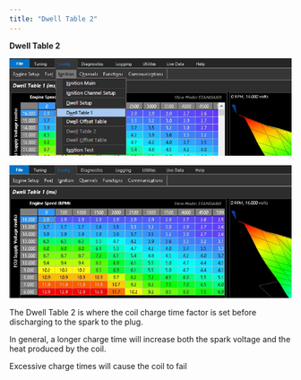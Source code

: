 ```yaml
---
title: "Dwell Table 2"
---
```


**Dwell Table 2**&nbsp;


![Image](</img/Ignition12.jpg>)


![Image](</img/Ignition11.jpg>)


The Dwell Table 2 is where the coil charge time factor is set before discharging to the spark to the plug.

In general, a longer charge time will increase both the spark voltage and the heat produced by the coil.

Excessive charge times will cause the coil to fail


